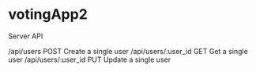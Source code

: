 # votingApp2

Server API

/api/users POST Create a single user
/api/users/:user_id GET Get a single user
/api/users/:user_id PUT Update a single user
